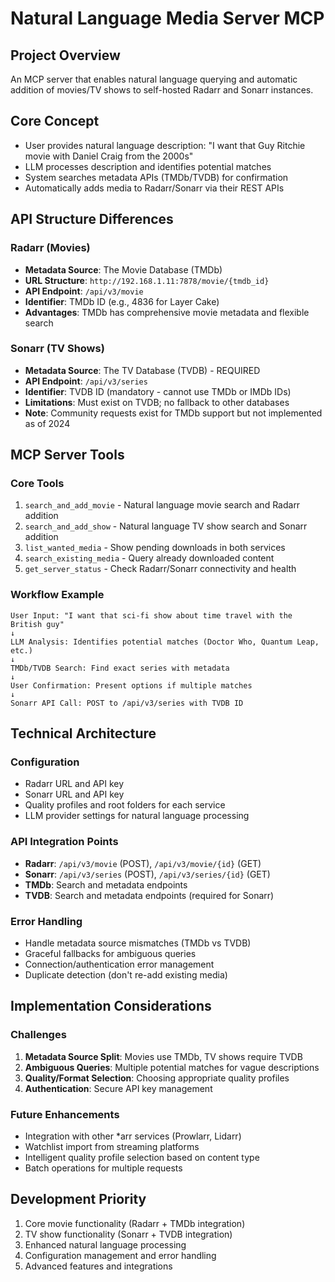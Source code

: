 # Natural Language Media Server MCP

## Project Overview
An MCP server that enables natural language querying and automatic addition of movies/TV shows to self-hosted Radarr and Sonarr instances.

## Core Concept
- User provides natural language description: "I want that Guy Ritchie movie with Daniel Craig from the 2000s"
- LLM processes description and identifies potential matches
- System searches metadata APIs (TMDb/TVDB) for confirmation
- Automatically adds media to Radarr/Sonarr via their REST APIs

## API Structure Differences

### Radarr (Movies)
- **Metadata Source**: The Movie Database (TMDb)
- **URL Structure**: `http://192.168.1.11:7878/movie/{tmdb_id}`
- **API Endpoint**: `/api/v3/movie`
- **Identifier**: TMDb ID (e.g., 4836 for Layer Cake)
- **Advantages**: TMDb has comprehensive movie metadata and flexible search

### Sonarr (TV Shows)
- **Metadata Source**: The TV Database (TVDB) - REQUIRED
- **API Endpoint**: `/api/v3/series`
- **Identifier**: TVDB ID (mandatory - cannot use TMDb or IMDb IDs)
- **Limitations**: Must exist on TVDB; no fallback to other databases
- **Note**: Community requests exist for TMDb support but not implemented as of 2024

## MCP Server Tools

### Core Tools
1. `search_and_add_movie` - Natural language movie search and Radarr addition
2. `search_and_add_show` - Natural language TV show search and Sonarr addition
3. `list_wanted_media` - Show pending downloads in both services
4. `search_existing_media` - Query already downloaded content
5. `get_server_status` - Check Radarr/Sonarr connectivity and health

### Workflow Example
```
User Input: "I want that sci-fi show about time travel with the British guy"
↓
LLM Analysis: Identifies potential matches (Doctor Who, Quantum Leap, etc.)
↓
TMDb/TVDB Search: Find exact series with metadata
↓
User Confirmation: Present options if multiple matches
↓
Sonarr API Call: POST to /api/v3/series with TVDB ID
```

## Technical Architecture

### Configuration
- Radarr URL and API key
- Sonarr URL and API key
- Quality profiles and root folders for each service
- LLM provider settings for natural language processing

### API Integration Points
- **Radarr**: `/api/v3/movie` (POST), `/api/v3/movie/{id}` (GET)
- **Sonarr**: `/api/v3/series` (POST), `/api/v3/series/{id}` (GET)
- **TMDb**: Search and metadata endpoints
- **TVDB**: Search and metadata endpoints (required for Sonarr)

### Error Handling
- Handle metadata source mismatches (TMDb vs TVDB)
- Graceful fallbacks for ambiguous queries
- Connection/authentication error management
- Duplicate detection (don't re-add existing media)

## Implementation Considerations

### Challenges
1. **Metadata Source Split**: Movies use TMDb, TV shows require TVDB
2. **Ambiguous Queries**: Multiple potential matches for vague descriptions
3. **Quality/Format Selection**: Choosing appropriate quality profiles
4. **Authentication**: Secure API key management

### Future Enhancements
- Integration with other *arr services (Prowlarr, Lidarr)
- Watchlist import from streaming platforms
- Intelligent quality profile selection based on content type
- Batch operations for multiple requests

## Development Priority
1. Core movie functionality (Radarr + TMDb integration)
2. TV show functionality (Sonarr + TVDB integration)
3. Enhanced natural language processing
4. Configuration management and error handling
5. Advanced features and integrations